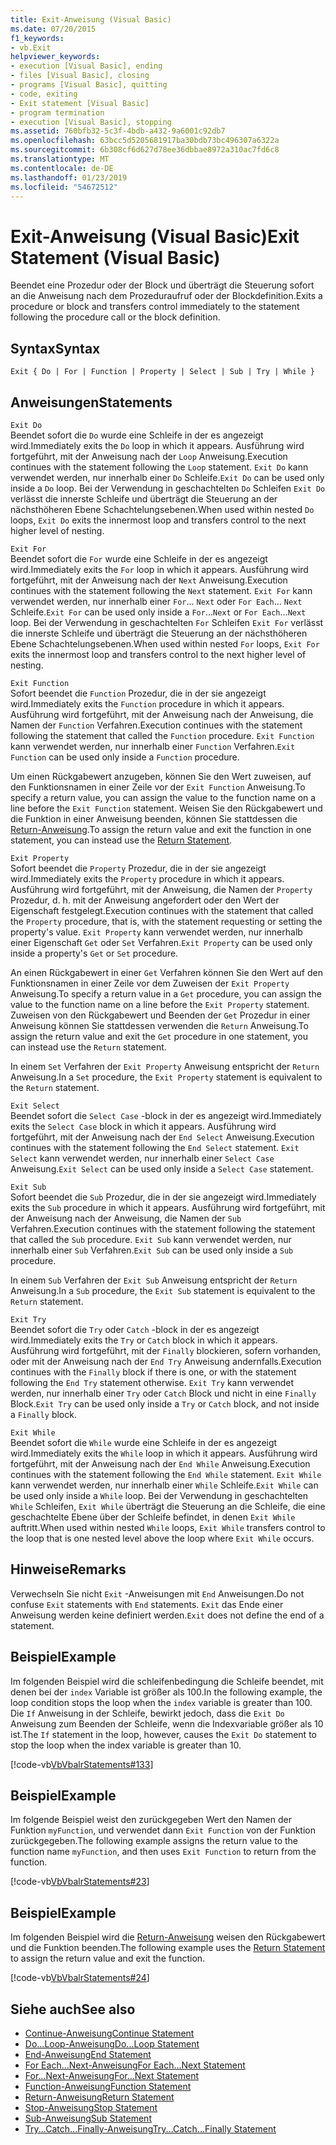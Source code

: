 ```yaml
---
title: Exit-Anweisung (Visual Basic)
ms.date: 07/20/2015
f1_keywords:
- vb.Exit
helpviewer_keywords:
- execution [Visual Basic], ending
- files [Visual Basic], closing
- programs [Visual Basic], quitting
- code, exiting
- Exit statement [Visual Basic]
- program termination
- execution [Visual Basic], stopping
ms.assetid: 760bfb32-5c3f-4bdb-a432-9a6001c92db7
ms.openlocfilehash: 63bcc5d5205681917ba30bdb73bc496307a6322a
ms.sourcegitcommit: 6b308cf6d627d78ee36dbbae8972a310ac7fd6c8
ms.translationtype: MT
ms.contentlocale: de-DE
ms.lasthandoff: 01/23/2019
ms.locfileid: "54672512"
---
```

# <a name="exit-statement-visual-basic"></a><span data-ttu-id="4f4da-102">Exit-Anweisung (Visual Basic)</span><span class="sxs-lookup"><span data-stu-id="4f4da-102">Exit Statement (Visual Basic)</span></span>
<span data-ttu-id="4f4da-103">Beendet eine Prozedur oder der Block und überträgt die Steuerung sofort an die Anweisung nach dem Prozeduraufruf oder der Blockdefinition.</span><span class="sxs-lookup"><span data-stu-id="4f4da-103">Exits a procedure or block and transfers control immediately to the statement following the procedure call or the block definition.</span></span>  
  
## <a name="syntax"></a><span data-ttu-id="4f4da-104">Syntax</span><span class="sxs-lookup"><span data-stu-id="4f4da-104">Syntax</span></span>  
  
```  
Exit { Do | For | Function | Property | Select | Sub | Try | While }  
```  
  
## <a name="statements"></a><span data-ttu-id="4f4da-105">Anweisungen</span><span class="sxs-lookup"><span data-stu-id="4f4da-105">Statements</span></span>  
 `Exit Do`  
 <span data-ttu-id="4f4da-106">Beendet sofort die `Do` wurde eine Schleife in der es angezeigt wird.</span><span class="sxs-lookup"><span data-stu-id="4f4da-106">Immediately exits the `Do` loop in which it appears.</span></span> <span data-ttu-id="4f4da-107">Ausführung wird fortgeführt, mit der Anweisung nach der `Loop` Anweisung.</span><span class="sxs-lookup"><span data-stu-id="4f4da-107">Execution continues with the statement following the `Loop` statement.</span></span> <span data-ttu-id="4f4da-108">`Exit Do` kann verwendet werden, nur innerhalb einer `Do` Schleife.</span><span class="sxs-lookup"><span data-stu-id="4f4da-108">`Exit Do` can be used only inside a `Do` loop.</span></span> <span data-ttu-id="4f4da-109">Bei der Verwendung in geschachtelten `Do` Schleifen `Exit Do` verlässt die innerste Schleife und überträgt die Steuerung an der nächsthöheren Ebene Schachtelungsebenen.</span><span class="sxs-lookup"><span data-stu-id="4f4da-109">When used within nested `Do` loops, `Exit Do` exits the innermost loop and transfers control to the next higher level of nesting.</span></span>  
  
 `Exit For`  
 <span data-ttu-id="4f4da-110">Beendet sofort die `For` wurde eine Schleife in der es angezeigt wird.</span><span class="sxs-lookup"><span data-stu-id="4f4da-110">Immediately exits the `For` loop in which it appears.</span></span> <span data-ttu-id="4f4da-111">Ausführung wird fortgeführt, mit der Anweisung nach der `Next` Anweisung.</span><span class="sxs-lookup"><span data-stu-id="4f4da-111">Execution continues with the statement following the `Next` statement.</span></span> <span data-ttu-id="4f4da-112">`Exit For` kann verwendet werden, nur innerhalb einer `For`... `Next` oder `For Each`... `Next` Schleife.</span><span class="sxs-lookup"><span data-stu-id="4f4da-112">`Exit For` can be used only inside a `For`...`Next` or `For Each`...`Next` loop.</span></span> <span data-ttu-id="4f4da-113">Bei der Verwendung in geschachtelten `For` Schleifen `Exit For` verlässt die innerste Schleife und überträgt die Steuerung an der nächsthöheren Ebene Schachtelungsebenen.</span><span class="sxs-lookup"><span data-stu-id="4f4da-113">When used within nested `For` loops, `Exit For` exits the innermost loop and transfers control to the next higher level of nesting.</span></span>  
  
 `Exit Function`  
 <span data-ttu-id="4f4da-114">Sofort beendet die `Function` Prozedur, die in der sie angezeigt wird.</span><span class="sxs-lookup"><span data-stu-id="4f4da-114">Immediately exits the `Function` procedure in which it appears.</span></span> <span data-ttu-id="4f4da-115">Ausführung wird fortgeführt, mit der Anweisung nach der Anweisung, die Namen der `Function` Verfahren.</span><span class="sxs-lookup"><span data-stu-id="4f4da-115">Execution continues with the statement following the statement that called the `Function` procedure.</span></span> <span data-ttu-id="4f4da-116">`Exit Function` kann verwendet werden, nur innerhalb einer `Function` Verfahren.</span><span class="sxs-lookup"><span data-stu-id="4f4da-116">`Exit Function` can be used only inside a `Function` procedure.</span></span>  
  
 <span data-ttu-id="4f4da-117">Um einen Rückgabewert anzugeben, können Sie den Wert zuweisen, auf den Funktionsnamen in einer Zeile vor der `Exit Function` Anweisung.</span><span class="sxs-lookup"><span data-stu-id="4f4da-117">To specify a return value, you can assign the value to the function name on a line before the `Exit Function` statement.</span></span> <span data-ttu-id="4f4da-118">Weisen Sie den Rückgabewert und die Funktion in einer Anweisung beenden, können Sie stattdessen die [Return-Anweisung](../../../visual-basic/language-reference/statements/return-statement.md).</span><span class="sxs-lookup"><span data-stu-id="4f4da-118">To assign the return value and exit the function in one statement, you can instead use the [Return Statement](../../../visual-basic/language-reference/statements/return-statement.md).</span></span>  
  
 `Exit Property`  
 <span data-ttu-id="4f4da-119">Sofort beendet die `Property` Prozedur, die in der sie angezeigt wird.</span><span class="sxs-lookup"><span data-stu-id="4f4da-119">Immediately exits the `Property` procedure in which it appears.</span></span> <span data-ttu-id="4f4da-120">Ausführung wird fortgeführt, mit der Anweisung, die Namen der `Property` Prozedur, d. h. mit der Anweisung angefordert oder den Wert der Eigenschaft festgelegt.</span><span class="sxs-lookup"><span data-stu-id="4f4da-120">Execution continues with the statement that called the `Property` procedure, that is, with the statement requesting or setting the property's value.</span></span> <span data-ttu-id="4f4da-121">`Exit Property` kann verwendet werden, nur innerhalb einer Eigenschaft `Get` oder `Set` Verfahren.</span><span class="sxs-lookup"><span data-stu-id="4f4da-121">`Exit Property` can be used only inside a property's `Get` or `Set` procedure.</span></span>  
  
 <span data-ttu-id="4f4da-122">An einen Rückgabewert in einer `Get` Verfahren können Sie den Wert auf den Funktionsnamen in einer Zeile vor dem Zuweisen der `Exit Property` Anweisung.</span><span class="sxs-lookup"><span data-stu-id="4f4da-122">To specify a return value in a `Get` procedure, you can assign the value to the function name on a line before the `Exit Property` statement.</span></span> <span data-ttu-id="4f4da-123">Zuweisen von den Rückgabewert und Beenden der `Get` Prozedur in einer Anweisung können Sie stattdessen verwenden die `Return` Anweisung.</span><span class="sxs-lookup"><span data-stu-id="4f4da-123">To assign the return value and exit the `Get` procedure in one statement, you can instead use the `Return` statement.</span></span>  
  
 <span data-ttu-id="4f4da-124">In einem `Set` Verfahren der `Exit Property` Anweisung entspricht der `Return` Anweisung.</span><span class="sxs-lookup"><span data-stu-id="4f4da-124">In a `Set` procedure, the `Exit Property` statement is equivalent to the `Return` statement.</span></span>  
  
 `Exit Select`  
 <span data-ttu-id="4f4da-125">Beendet sofort die `Select Case` -block in der es angezeigt wird.</span><span class="sxs-lookup"><span data-stu-id="4f4da-125">Immediately exits the `Select Case` block in which it appears.</span></span> <span data-ttu-id="4f4da-126">Ausführung wird fortgeführt, mit der Anweisung nach der `End Select` Anweisung.</span><span class="sxs-lookup"><span data-stu-id="4f4da-126">Execution continues with the statement following the `End Select` statement.</span></span> <span data-ttu-id="4f4da-127">`Exit Select` kann verwendet werden, nur innerhalb einer `Select Case` Anweisung.</span><span class="sxs-lookup"><span data-stu-id="4f4da-127">`Exit Select` can be used only inside a `Select Case` statement.</span></span>  
  
 `Exit Sub`  
 <span data-ttu-id="4f4da-128">Sofort beendet die `Sub` Prozedur, die in der sie angezeigt wird.</span><span class="sxs-lookup"><span data-stu-id="4f4da-128">Immediately exits the `Sub` procedure in which it appears.</span></span> <span data-ttu-id="4f4da-129">Ausführung wird fortgeführt, mit der Anweisung nach der Anweisung, die Namen der `Sub` Verfahren.</span><span class="sxs-lookup"><span data-stu-id="4f4da-129">Execution continues with the statement following the statement that called the `Sub` procedure.</span></span> <span data-ttu-id="4f4da-130">`Exit Sub` kann verwendet werden, nur innerhalb einer `Sub` Verfahren.</span><span class="sxs-lookup"><span data-stu-id="4f4da-130">`Exit Sub` can be used only inside a `Sub` procedure.</span></span>  
  
 <span data-ttu-id="4f4da-131">In einem `Sub` Verfahren der `Exit Sub` Anweisung entspricht der `Return` Anweisung.</span><span class="sxs-lookup"><span data-stu-id="4f4da-131">In a `Sub` procedure, the `Exit Sub` statement is equivalent to the `Return` statement.</span></span>  
  
 `Exit Try`  
 <span data-ttu-id="4f4da-132">Beendet sofort die `Try` oder `Catch` -block in der es angezeigt wird.</span><span class="sxs-lookup"><span data-stu-id="4f4da-132">Immediately exits the `Try` or `Catch` block in which it appears.</span></span> <span data-ttu-id="4f4da-133">Ausführung wird fortgeführt, mit der `Finally` blockieren, sofern vorhanden, oder mit der Anweisung nach der `End Try` Anweisung andernfalls.</span><span class="sxs-lookup"><span data-stu-id="4f4da-133">Execution continues with the `Finally` block if there is one, or with the statement following the `End Try` statement otherwise.</span></span> <span data-ttu-id="4f4da-134">`Exit Try` kann verwendet werden, nur innerhalb einer `Try` oder `Catch` Block und nicht in eine `Finally` Block.</span><span class="sxs-lookup"><span data-stu-id="4f4da-134">`Exit Try` can be used only inside a `Try` or `Catch` block, and not inside a `Finally` block.</span></span>  
  
 `Exit While`  
 <span data-ttu-id="4f4da-135">Beendet sofort die `While` wurde eine Schleife in der es angezeigt wird.</span><span class="sxs-lookup"><span data-stu-id="4f4da-135">Immediately exits the `While` loop in which it appears.</span></span> <span data-ttu-id="4f4da-136">Ausführung wird fortgeführt, mit der Anweisung nach der `End While` Anweisung.</span><span class="sxs-lookup"><span data-stu-id="4f4da-136">Execution continues with the statement following the `End While` statement.</span></span> <span data-ttu-id="4f4da-137">`Exit While` kann verwendet werden, nur innerhalb einer `While` Schleife.</span><span class="sxs-lookup"><span data-stu-id="4f4da-137">`Exit While` can be used only inside a `While` loop.</span></span> <span data-ttu-id="4f4da-138">Bei der Verwendung in geschachtelten `While` Schleifen, `Exit While` überträgt die Steuerung an die Schleife, die eine geschachtelte Ebene über der Schleife befindet, in denen `Exit While` auftritt.</span><span class="sxs-lookup"><span data-stu-id="4f4da-138">When used within nested `While` loops, `Exit While` transfers control to the loop that is one nested level above the loop where `Exit While` occurs.</span></span>  
  
## <a name="remarks"></a><span data-ttu-id="4f4da-139">Hinweise</span><span class="sxs-lookup"><span data-stu-id="4f4da-139">Remarks</span></span>  
 <span data-ttu-id="4f4da-140">Verwechseln Sie nicht `Exit` -Anweisungen mit `End` Anweisungen.</span><span class="sxs-lookup"><span data-stu-id="4f4da-140">Do not confuse `Exit` statements with `End` statements.</span></span> <span data-ttu-id="4f4da-141">`Exit` das Ende einer Anweisung werden keine definiert werden.</span><span class="sxs-lookup"><span data-stu-id="4f4da-141">`Exit` does not define the end of a statement.</span></span>  
  
## <a name="example"></a><span data-ttu-id="4f4da-142">Beispiel</span><span class="sxs-lookup"><span data-stu-id="4f4da-142">Example</span></span>  
 <span data-ttu-id="4f4da-143">Im folgenden Beispiel wird die schleifenbedingung die Schleife beendet, mit denen bei der `index` Variable ist größer als 100.</span><span class="sxs-lookup"><span data-stu-id="4f4da-143">In the following example, the loop condition stops the loop when the `index` variable is greater than 100.</span></span> <span data-ttu-id="4f4da-144">Die `If` Anweisung in der Schleife, bewirkt jedoch, dass die `Exit Do` Anweisung zum Beenden der Schleife, wenn die Indexvariable größer als 10 ist.</span><span class="sxs-lookup"><span data-stu-id="4f4da-144">The `If` statement in the loop, however, causes the `Exit Do` statement to stop the loop when the index variable is greater than 10.</span></span>  
  
 [!code-vb[VbVbalrStatements#133](../../../visual-basic/language-reference/error-messages/codesnippet/VisualBasic/exit-statement_1.vb)]  
  
## <a name="example"></a><span data-ttu-id="4f4da-145">Beispiel</span><span class="sxs-lookup"><span data-stu-id="4f4da-145">Example</span></span>  
 <span data-ttu-id="4f4da-146">Im folgende Beispiel weist den zurückgegeben Wert den Namen der Funktion `myFunction`, und verwendet dann `Exit Function` von der Funktion zurückgegeben.</span><span class="sxs-lookup"><span data-stu-id="4f4da-146">The following example assigns the return value to the function name `myFunction`, and then uses `Exit Function` to return from the function.</span></span>  
  
 [!code-vb[VbVbalrStatements#23](../../../visual-basic/language-reference/error-messages/codesnippet/VisualBasic/exit-statement_2.vb)]  
  
## <a name="example"></a><span data-ttu-id="4f4da-147">Beispiel</span><span class="sxs-lookup"><span data-stu-id="4f4da-147">Example</span></span>  
 <span data-ttu-id="4f4da-148">Im folgenden Beispiel wird die [Return-Anweisung](../../../visual-basic/language-reference/statements/return-statement.md) weisen den Rückgabewert und die Funktion beenden.</span><span class="sxs-lookup"><span data-stu-id="4f4da-148">The following example uses the [Return Statement](../../../visual-basic/language-reference/statements/return-statement.md) to assign the return value and exit the function.</span></span>  
  
 [!code-vb[VbVbalrStatements#24](../../../visual-basic/language-reference/error-messages/codesnippet/VisualBasic/exit-statement_3.vb)]  
  
## <a name="see-also"></a><span data-ttu-id="4f4da-149">Siehe auch</span><span class="sxs-lookup"><span data-stu-id="4f4da-149">See also</span></span>
- [<span data-ttu-id="4f4da-150">Continue-Anweisung</span><span class="sxs-lookup"><span data-stu-id="4f4da-150">Continue Statement</span></span>](../../../visual-basic/language-reference/statements/continue-statement.md)
- [<span data-ttu-id="4f4da-151">Do...Loop-Anweisung</span><span class="sxs-lookup"><span data-stu-id="4f4da-151">Do...Loop Statement</span></span>](../../../visual-basic/language-reference/statements/do-loop-statement.md)
- [<span data-ttu-id="4f4da-152">End-Anweisung</span><span class="sxs-lookup"><span data-stu-id="4f4da-152">End Statement</span></span>](../../../visual-basic/language-reference/statements/end-statement.md)
- [<span data-ttu-id="4f4da-153">For Each...Next-Anweisung</span><span class="sxs-lookup"><span data-stu-id="4f4da-153">For Each...Next Statement</span></span>](../../../visual-basic/language-reference/statements/for-each-next-statement.md)
- [<span data-ttu-id="4f4da-154">For...Next-Anweisung</span><span class="sxs-lookup"><span data-stu-id="4f4da-154">For...Next Statement</span></span>](../../../visual-basic/language-reference/statements/for-next-statement.md)
- [<span data-ttu-id="4f4da-155">Function-Anweisung</span><span class="sxs-lookup"><span data-stu-id="4f4da-155">Function Statement</span></span>](../../../visual-basic/language-reference/statements/function-statement.md)
- [<span data-ttu-id="4f4da-156">Return-Anweisung</span><span class="sxs-lookup"><span data-stu-id="4f4da-156">Return Statement</span></span>](../../../visual-basic/language-reference/statements/return-statement.md)
- [<span data-ttu-id="4f4da-157">Stop-Anweisung</span><span class="sxs-lookup"><span data-stu-id="4f4da-157">Stop Statement</span></span>](../../../visual-basic/language-reference/statements/stop-statement.md)
- [<span data-ttu-id="4f4da-158">Sub-Anweisung</span><span class="sxs-lookup"><span data-stu-id="4f4da-158">Sub Statement</span></span>](../../../visual-basic/language-reference/statements/sub-statement.md)
- [<span data-ttu-id="4f4da-159">Try...Catch...Finally-Anweisung</span><span class="sxs-lookup"><span data-stu-id="4f4da-159">Try...Catch...Finally Statement</span></span>](../../../visual-basic/language-reference/statements/try-catch-finally-statement.md)

